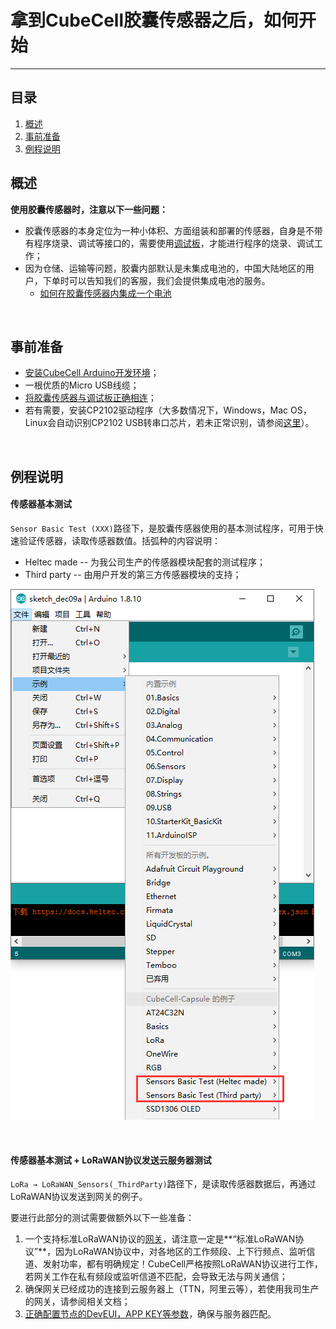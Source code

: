 # 拿到CubeCell胶囊传感器之后，如何开始

-------------------------------------------------------------------------------------------------------

## 目录

1. [概述](#总览)
2. [事前准备](#事前准备)
3. [例程说明](#例程说明)

## 概述

**使用胶囊传感器时，注意以下一些问题：**

- 胶囊传感器的本身定位为一种小体积、方面组装和部署的传感器，自身是不带有程序烧录、调试等接口的，需要使用[调试板](https://item.taobao.com/item.htm?spm=a1z10.3-c.w4002-17001064404.9.614a2dcbHZPe2o&id=604633131143)，才能进行程序的烧录、调试工作；
- 因为仓储、运输等问题，胶囊内部默认是未集成电池的，中国大陆地区的用户，下单时可以告知我们的客服，我们会提供集成电池的服务。
  - [如何在胶囊传感器内集成一个电池](zh_CN/user_manual/assemble_a_battery)

&nbsp;

## 事前准备
- [安装CubeCell Arduino开发环境](zh_CN/user_manual/how_to_install_ASR650x_Arduino)；
- 一根优质的Micro USB线缆；
- [将胶囊传感器与调试板正确相连](zh_CN/user_manual/connect_capsule_to_debugger)；
- 若有需要，安装CP2102驱动程序（大多数情况下，Windows，Mac OS，Linux会自动识别CP2102 USB转串口芯片，若未正常识别，请参阅[这里](zh_CN/user_manual/establish_serial_connection)）。

&nbsp;

## 例程说明

#### 传感器基本测试

`Sensor Basic Test (XXX)`路径下，是胶囊传感器使用的基本测试程序，可用于快速验证传感器，读取传感器数值。括弧种的内容说明：

- Heltec made -- 为我公司生产的传感器模块配套的测试程序；
- Third party -- 由用户开发的第三方传感器模块的支持；

<img src="img\cubecell_capsule_begin\01.png">

&nbsp;

#### 传感器基本测试 + LoRaWAN协议发送云服务器测试

`LoRa → LoRaWAN_Sensors(_ThirdParty)`路径下，是读取传感器数据后，再通过LoRaWAN协议发送到网关的例子。

要进行此部分的测试需要做额外以下一些准备：

1. 一个支持标准LoRaWAN协议的[网关](https://heltec.org/proudct_center/lora/lora-gateway/)，请注意一定是**“标准LoRaWAN协议”**，因为LoRaWAN协议中，对各地区的工作频段、上下行频点、监听信道、发射功率，都有明确规定！CubeCell严格按照LoRaWAN协议进行工作，若网关工作在私有频段或监听信道不匹配，会导致无法与网关通信；
2. 确保网关已经成功的连接到云服务器上（TTN，阿里云等），若使用我司生产的网关，请参阅相关文档；
3. [正确配置节点的DevEUI，APP KEY等参数]()，确保与服务器匹配。

